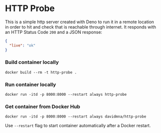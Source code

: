 # HTTP Probe

This is a simple http server created with Deno to run it in a remote location in order to hit and check that is reachable through internet.
It responds with an HTTP Status Code `200` and a JSON response:
``` json
{
  "live": "ok"
}
```

### Build container locally
``` console
docker build --rm -t http-probe .
```

### Run container locally
``` console
docker run -itd -p 8000:8000 --restart always http-probe
```

### Get container from Docker Hub
``` console
docker run -itd -p 8000:8000 --restart always davidmna/http-probe
```

Use `--restart` flag to start container automatically after a Docker restart.
